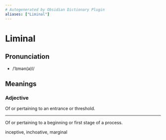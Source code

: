 ```yaml
---
# Autogenerated by Obsidian Dictionary Plugin
aliases: ["Liminal"]
---
```


# Liminal

## Pronunciation

- /ˈlɪmən(ə)l/

## Meanings

### Adjective

Of or pertaining to an entrance or threshold.

---

Of or pertaining to a beginning or first stage of a process.

inceptive, inchoative, marginal



## 


